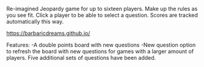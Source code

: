 Re-imagined Jeopardy game for up to sixteen players. Make up the rules as you see fit. Click a player to be able to select a question. Scores are tracked automatically this way.

https://barbaricdreams.github.io/

Features:
-A double points board with new questions
-New question option to refresh the board with new questions for games with a larger amount of players. Five additional sets of questions have been added.
